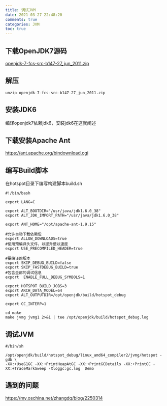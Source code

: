 ```yaml
---
title: 调试JVM
date: 2021-03-27 22:48:20
comments: true 
categories: JVM
toc: true
---
```



## 下载OpenJDK7源码

[openjdk-7-fcs-src-b147-27_jun_2011.zip](http://www.java.net/download/openjdk/jdk7/promoted/b147/openjdk-7-fcs-src-b147-27_jun_2011.zip)

<!--more-->
## 解压

```
unzip openjdk-7-fcs-src-b147-27_jun_2011.zip
```

## 安装JDK6
编译openjdk7依赖jdk6，安装jdk6在这就阐述

## 下载安装Apache Ant
https://ant.apache.org/bindownload.cgi


## 编写Build脚本

在hotspot目录下编写构建脚本build.sh

```
#!/bin/bash

export LANG=C

export ALT_BOOTDIR="/usr/java/jdk1.6.0_38"
export ALT_JDK_IMPORT_PATH="/usr/java/jdk1.6.0_38"

export ANT_HOME="/opt/apache-ant-1.9.15"

#允许自动下载依赖包
export ALLOW_DOWNLOADS=true
#使用预编译头文件，以提升便以速度
export USE_PRECOMPILED_HEADER=true

#要编译的版本
export SKIP_DEBUG_BUILD=false
export SKIP_FASTDEBUG_BUILD=true
#包含全部的调试信息
export  ENABLE_FULL_DEBUG_SYMBOLS=1

export HOTSPOT_BUILD_JOBS=3
export ARCH_DATA_MODEL=64
export ALT_OUTPUTDIR=/opt/openjdk/build/hotspot_debug

export CC_INTERP=1

cd make
make jvmg jvmg1 2>&1 | tee /opt/openjdk/build/hotspot_debug.log

```

## 调试JVM

```
#/bin/sh

/opt/openjdk/build/hotspot_debug/linux_amd64_compiler2/jvmg/hotspot -gdb \
-XX:+UseG1GC -XX:+PrintHeapAtGC -XX:+PrintGCDetails -XX:+PrintGC -XX:+TraceMarkSweep -Xloggc:gc.log  Demo

```

## 遇到的问题

https://my.oschina.net/zhangdq/blog/2250314

